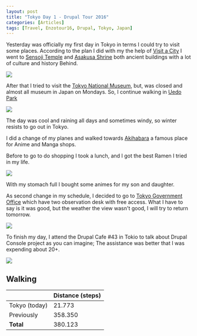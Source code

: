 ```yaml
---
layout: post
title: "Tokyo Day 1 - Drupal Tour 2016"
categories: [Articles]
tags: [Travel, Enzotour16, Drupal, Tokyo, Japan]
---
```

Yesterday was officially my first day in Tokyo in terms I could try to visit some places. According to the plan I did with my the help of [Visit a City](http://www.visitacity.com/) I went to [Sensoji Temple](https://en.wikipedia.org/wiki/Sens%C5%8D-ji) and [Asakusa Shrine](https://en.wikipedia.org/wiki/Asakusa_Shrine) both ancient buildings with a lot of culture and history Behind.

<img style="margin-right: 20px;" src="{{site.url }}/assets/img/tokio-temple-day-1.jpg"/> 

After that I tried to visit the [Tokyo National Museum](https://en.wikipedia.org/wiki/Tokyo_National_Museum), but, was closed and almost all museum in Japan on Mondays. So, I continue walking in [Uedo Park](https://en.wikipedia.org/wiki/Ueno_Park)

<img style="margin-right: 20px;" src="{{site.url }}/assets/img/cherries-flowers.jpg"/> 

The day was cool and raining all days and sometimes windy, so winter resists to go out in Tokyo.

I did a change of my planes and walked towards [Akihabara](https://en.wikipedia.org/wiki/Akihabara) a famous place for Anime and Manga shops.

Before to go to do shopping I took a lunch, and I got the best Ramen I tried in my life.

<img style="margin-right: 20px;" src="{{site.url }}/assets/img/ramen-tokio.jpg"/> 

With my stomach full I bought some animes for my son and daughter.

As second change in my schedule, I decided to go to [Tokyo Government Office](https://en.wikipedia.org/wiki/Tokyo_Metropolitan_Government_Building) which have two observation desk with free access. What I  have to say is it was good, but the weather the view wasn't  good, I will try to return tomorrow.

<img style="margin-right: 20px;" src="{{site.url }}/assets/img/tokyo-london.jpg"/> 

To finish my day, I attend the Drupal Cafe #43 in Tokio to talk about Drupal Console project as you can imagine; The assistance was better that I was expending about 20+.

<img style="margin-right: 20px;" src="{{site.url }}/assets/img/drupal-cafe-43.jpg"/>  

## Walking
|  | Distance (steps) |
|---|---|
| Tokyo (today) |  21.773|
| Previously  | 358.350 |
| **Total**  | 380.123 | 